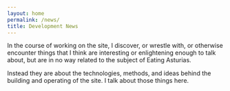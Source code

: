 ```yaml
---
layout: home
permalink: /news/
title: Development News
---
```


In the course of working on the site, I discover, or wrestle with, or otherwise encounter things that I think are interesting or enlightening enough to talk about, but are in no way related to the subject of Eating Asturias. 

Instead they are about the technologies, methods, and ideas behind the building and operating of the site. I talk about those things here.